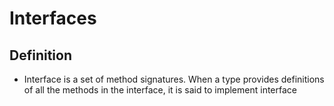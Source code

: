 # Interfaces

## Definition
- Interface is a set of method signatures. When a type provides definitions of all the methods in the interface, it is said to implement interface
